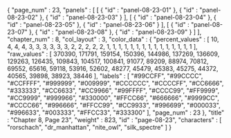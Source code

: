{
  "page_num" : 23,
  "panels" : [
    [
      {
        "id" : "panel-08-23-01"
      },
      {
        "id" : "panel-08-23-02"
      },
      {
        "id" : "panel-08-23-03"
      }
    ],
    [
      {
        "id" : "panel-08-23-04"
      },
      {
        "id" : "panel-08-23-05"
      },
      {
        "id" : "panel-08-23-06"
      }
    ],
    [
      {
        "id" : "panel-08-23-07"
      },
      {
        "id" : "panel-08-23-08"
      },
      {
        "id" : "panel-08-23-09"
      }
    ]
  ],
  "chapter_num" : 8,
  "col_layout" : 3,
  "color_data" : {
    "percent_values" : [
      10,
      4,
      4,
      4,
      3,
      3,
      3,
      3,
      3,
      3,
      2,
      2,
      2,
      2,
      2,
      1,
      1,
      1,
      1,
      1,
      1,
      1,
      1,
      1,
      1,
      1,
      1,
      1,
      1,
      1
    ],
    "raw_values" : [
      370390,
      171791,
      159154,
      150396,
      144986,
      137269,
      136609,
      129263,
      126435,
      109843,
      104517,
      100841,
      91077,
      89209,
      88974,
      70812,
      69552,
      65616,
      59118,
      53916,
      52602,
      48277,
      45479,
      45383,
      45275,
      44372,
      40565,
      39898,
      38923,
      38446
    ],
    "labels" : [
      "#99CCFF",
      "#99CCCC",
      "#CCFFFF",
      "#999999",
      "#009999",
      "#CCCCCC",
      "#CCCCFF",
      "#CC6666",
      "#333333",
      "#CC6633",
      "#CC9966",
      "#99FFFF",
      "#CCCC99",
      "#FF9999",
      "#CC9999",
      "#999966",
      "#330000",
      "#FFCC66",
      "#666666",
      "#9999CC",
      "#CCCC66",
      "#996666",
      "#FFCC99",
      "#CC9933",
      "#996699",
      "#000033",
      "#996633",
      "#003333",
      "#FFCC33",
      "#333300"
    ],
    "page_num" : 23
  },
  "title" : "Chapter 8, Page 23",
  "weight" : 823,
  "id" : "page-08-23",
  "characters" : [
    "rorschach",
    "dr_manhattan",
    "nite_owl",
    "silk_spectre"
  ]
}
